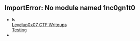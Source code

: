## ImportError: No module named 1nc0gn1t0

* ls \
[Levelup0x07 CTF Writeups](CTF-Writeups/LevelUp0x07/)\
[Testing](CTF-Writeups/LevelUp0x07/)
*  


